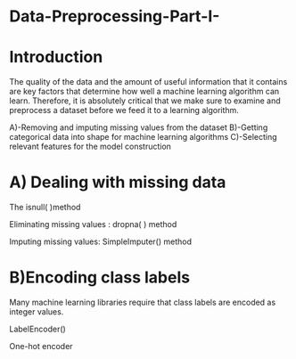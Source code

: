 # Data-Preprocessing-Part-I-

# Introduction

The quality of the data and the amount of useful information that it contains are key factors that determine how well a machine learning algorithm can learn. Therefore, it is absolutely critical that we make sure to examine and preprocess a dataset before we feed it to a learning algorithm. 

A)-Removing and imputing missing values from the dataset
B)-Getting categorical data into shape for machine learning algorithms
C)-Selecting relevant features for the model construction


# A) Dealing with missing data

The isnull( )method 

Eliminating missing values : dropna( ) method

Imputing missing values: SimpleImputer() method



# B)Encoding class labels
Many machine learning libraries require that class labels are encoded as integer values. 

LabelEncoder()

One-hot encoder
